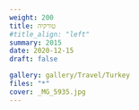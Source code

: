 ```yaml
---
weight: 200
title: טורקיה
#title_align: "left"
summary: 2015
date: 2020-12-15
draft: false

gallery: gallery/Travel/Turkey
files: "*"
cover: _MG_5935.jpg
---
```

